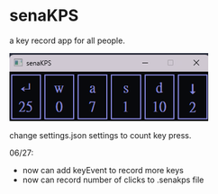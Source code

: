 # senaKPS

a key record app for all people.

![cover](/app-main.png)

change settings.json settings to count key press.

06/27:
* now can add keyEvent to record more keys
* now can record number of clicks to .senakps file
